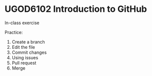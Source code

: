 # UGOD6102 Introduction to GitHub
In-class exercise

Practice:
1. Create a branch
2. Edit the file
3. Commit changes
4. Using issues
5. Pull request
6. Merge
